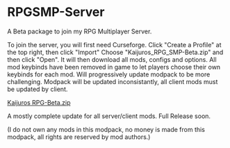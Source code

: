 # RPGSMP-Server
A Beta package to join my RPG Multiplayer Server.

To join the server, you will first need Curseforge.
Click "Create a Profile" at the top right, then click "Import"
Choose "Kaijuros_RPG_SMP-Beta.zip" and then click "Open".
It will then download all mods, configs and options.
All mod keybinds have been removed in game to let players choose their own keybinds for each mod.
Will progressively update modpack to be more challenging.
Modpack will be updated inconsistantly, all client mods must be updated by client.


[Kaijuros RPG-Beta.zip](https://github.com/KaijuroYT/GuncraftSMP-Server/files/14365108/Kaijuros.RPG-Beta.zip)


A mostly complete update for all server/client mods. Full Release soon.


(I do not own any mods in this modpack, no money is made from this modpack, all rights are reserved by mod authors.)

